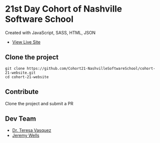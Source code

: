 # 21st Day Cohort of Nashville Software School

Created with JavaScript, SASS, HTML, JSON
- [View Live Site](https://cohort21-nashvillesoftwareschool.github.io/cohort-21-website)

## Clone the project
```
git clone https://github.com/Cohort21-NashvilleSoftwareSchool/cohort-21-website.git
cd cohort-21-website
```

## Contribute
Clone the project and submit a PR

## Dev Team
- [Dr. Teresa Vasquez](https://github.com/drteresavasquez)
- [Jeremy Wells](https://github.com/jsheridanwells)
